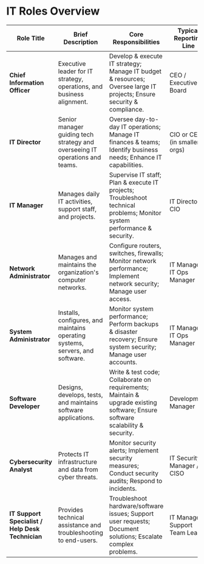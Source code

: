 # IT Roles Overview

| **Role Title**                        | **Brief Description**                                                     | **Core Responsibilities**                                                                                              | **Typical Reporting Line**           |
|--------------------------------------|---------------------------------------------------------------------------|------------------------------------------------------------------------------------------------------------------------|--------------------------------------|
| **Chief Information Officer**        | Executive leader for IT strategy, operations, and business alignment.     | Develop & execute IT strategy; Manage IT budget & resources; Oversee large IT projects; Ensure security & compliance.  | CEO / Executive Board                |
| **IT Director**                      | Senior manager guiding tech strategy and overseeing IT operations and teams. | Oversee day-to-day IT operations; Manage IT finances & teams; Identify business needs; Enhance IT capabilities.       | CIO or CEO (in smaller orgs)         |
| **IT Manager**                       | Manages daily IT activities, support staff, and projects.                 | Supervise IT staff; Plan & execute IT projects; Troubleshoot technical problems; Monitor system performance & security. | IT Director or CIO                   |
| **Network Administrator**           | Manages and maintains the organization's computer networks.               | Configure routers, switches, firewalls; Monitor network performance; Implement network security; Manage user access.   | IT Manager / IT Ops Manager          |
| **System Administrator**            | Installs, configures, and maintains operating systems, servers, and software. | Monitor system performance; Perform backups & disaster recovery; Ensure system security; Manage user accounts.        | IT Manager / IT Ops Manager          |
| **Software Developer**              | Designs, develops, tests, and maintains software applications.            | Write & test code; Collaborate on requirements; Maintain & upgrade existing software; Ensure software scalability & security. | Development Manager             |
| **Cybersecurity Analyst**           | Protects IT infrastructure and data from cyber threats.                   | Monitor security alerts; Implement security measures; Conduct security audits; Respond to incidents.                   | IT Security Manager / CISO           |
| **IT Support Specialist / Help Desk Technician** | Provides technical assistance and troubleshooting to end-users. | Troubleshoot hardware/software issues; Support user requests; Document solutions; Escalate complex problems.           | IT Manager / Support Team Lead       |
